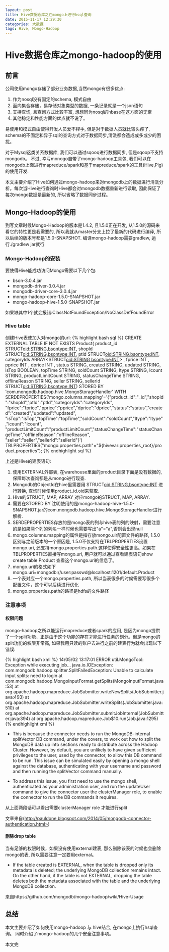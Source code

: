 ```yaml
---
layout: post
title: Hive数据仓库之在mongo上进行hsql查询
date: 2015-11-17 12:29:30
categories: 大数据
tags: Hive, Mongo-Hadoop
---
```

# Hive数据仓库之mongo-hadoop的使用

## 前言
公司使用mongo存储了部分业务数据,当然mongo有很多优点:

1. 作为nosql没有固定的schema, 模式自由
2. 面向集合存储，易存储对象类型的数据, 一条记录就是一个json语句
3. 支持查询, 且查询方式比较丰富, 想想同为nosql的hbase在这方面的无奈
4. 其他稳定和性能方面的优点就不说了。

易使用和模式自由使得开发人员爱不释手, 但是对于数据人员就比较头疼了, schema的不固定和异于sql的查询方式对于数据同步,清洗都会造成或多或少的困扰。

对于Mysql这类关系数据库, 我们可以通过sqooq进行数据同步, 但是sqoop不支持mongodb。 不过, 幸亏monogo自带了mongo-hadoop工具包, 我们可以在mongodb上面进行mapreduce/spark和基于mapreduce/spark的工具(Hive,Pig)的使用开发.

本文主要介绍了Hive如何通过mongo-hadoop来对mongodb上的数据进行清洗分析。每次当Hive进行查询时Hive都会对mongodb数据重新进行读取, 因此保证了每次mongo数据是最新的, 所以省略了数据同步过程。

## Mongo-Hadoop的使用
到写文章时候Mongo-Hadoop的版本是1.4.2, 且1.5.0正在开发, 从1.5.0的源码来看它的特性更是我需要的, 所以我就从master分支上拉了最新的代码进行编译, 所以后续的版本号都是1.5.0-SNAPSHOT. 编译mongo-hadoop需要gradlew, 运行./gradlew jar就行

### Mongo-Hadoop的安装
要使得Hive能成功访问Mongo需要以下几个包:

* bson-3.0.4.jar
* mongodb-driver-3.0.4.jar
* mongodb-driver-core-3.0.4.jar
* mongo-hadoop-core-1.5.0-SNAPSHOT.jar
* mongo-hadoop-hive-1.5.0-SNAPSHOT.jar

如果缺其中1个就会报错:ClassNotFoundException/NoClassDefFoundError

### Hive table
创建Hive表使加入对mongo的url:
{% highlight bash sql %}
CREATE EXTERNAL TABLE IF NOT EXISTS Product(
    product_id STRUCT<oid:STRING,bsontype:INT>,
    shopId STRUCT<oid:STRING,bsontype:INT>,
    ptId STRUCT<oid:STRING,bsontype:INT>,
    categoryIds ARRAY<STRUCT<oid:STRING,bsontype:INT>> ,
    fprice INT ,
    pprice INT ,
    dprice INT ,
    status STRING,
    created STRING,
    updated STRING,
    isTop BOOLEAN,
    topTime STRING,
    soldCount STRING,
    ltype STRING,
    lcount STRING,
    productLimitCount STRING,
    statusChangeTime STRING,
    offlineReason STRING,
    seller STRING,
    sellerId STRUCT<oid:STRING,bsontype:INT>)
STORED BY 'com.mongodb.hadoop.hive.MongoStorageHandler'
WITH SERDEPROPERTIES('mongo.columns.mapping'='{"product_id":"_id","shopId":"shopId","ptId":"ptId","categoryIds":"categoryIds",
    "fprice":"fprice","pprice":"pprice","dprice":"dprice","status":"status","created":"created","updated":"updated",
    "isTop":"isTop","topTime":"topTime","soldCount":"soldCount","ltype":"ltype","lcount":"lcount",
    "productLimitCount":"productLimitCount","statusChangeTime":"statusChangeTime","offlineReason":"offlineReason",
    "seller":"seller","sellerId":"sellerId"}')
TBLPROPERTIES("mongo.properties.path"="${hivevar:properties_root}/product.properties");
{% endhighlight sql %}

上述是Hive的建表语句:

1. 使用EXTERNAL外部表, 在warehouse里面的product目录下面是没有数据的, 保障每次查询都是从mongo进行现查.
2. Mongodb的ObjectId在hive里需要用 STRUCT<oid:STRING,bsontype:INT> 进行转换, 查询时候使用product_id.oid来获取.
3. Hive的STRUCT, MAP, ARRAY 对应mongo的STRUCT, MAP, ARRAY.
4. 需要在STORED BY 注明使用的是mongo-hadoop-hive-1.5.0-SNAPSHOT.jar的com.mongodb.hadoop.hive.MongoStorageHandler进行解析.
5. SERDEPROPERTIES存放的是mongo表的列与hive表的列的映射，需要注意的是如果两个列的列名一样时候也需要写出"a"="a",否则会出现null
6. mongo.columns.mapping的属性是指存放mongo.uir配置文件的路径, 1.5.0区别与之前版本的一个原因是, 1.5.0不仅支持在TBLPROPERTIES设置mongo.uri, 还支持mongo.properties.path.这样使得安全性更高。如果在TBLPROPERTIES直接写mongo.uri, 用户就可以通过查看建表语句show create table Product 查看这个mongo.uri的信息了。
7. mongo.uri的格式如下 mongo.uri=mongodb://user:passwd@localhost:1201/default.Product
8. 一个表对应一个mongo.properties.path, 所以当表很多的时候需要写很多个配置文件，这个可以后续进行优化
9. mongo.properties.path的路径是hdfs的文件路径

### 注意事项

#### 权限问题

mongo-hadoop之所以能运行mapreduce或者spark的应用, 是因为mongo提供了一个split功能，正是由于这个功能的存在才能进行任务的划分。但是mongo的split功能的权限非常高,
如果我用只读的账户去进行之前的建表行为就会出现以下错误:

{% highlight bash xml %}
14/05/02 13:17:01 ERROR util.MongoTool: Exception while executing job...
java.io.IOException: com.mongodb.hadoop.splitter.SplitFailedException: Unable to calculate input splits: need to login
at com.mongodb.hadoop.MongoInputFormat.getSplits(MongoInputFormat.java:53)
at org.apache.hadoop.mapreduce.JobSubmitter.writeNewSplits(JobSubmitter.java:493)
at org.apache.hadoop.mapreduce.JobSubmitter.writeSplits(JobSubmitter.java:510)
at org.apache.hadoop.mapreduce.JobSubmitter.submitJobInternal(JobSubmitter.java:394)
at org.apache.hadoop.mapreduce.Job$10.run(Job.java:1295)
{% endhighlight xml %}

* This is because the connector needs to run the MongoDB-internal splitVector DB command, under the covers, to work out how to split the MongoDB data up into sections ready to distribute across the Hadoop Cluster. However, by default, you are unlikely to have given sufficient privileges to the user, used by the connector, to allow this DB command to be run. This issue can be simulated easily by opening a mongo shell against the database, authenticating with your username and password and then running the splitVector command manually.

* To address this issue, you first need to use the mongo shell, authenticated as your administration user, and run the updateUser command to give the connector user the clusterManager role, to enable the connector to run the DB commands it requires.

从上面两段话可以看出需要clusterManager role 才能进行split

文章来自<MongoDB Connector for Hadoop with Authentication>(http://pauldone.blogspot.com/2014/05/mongodb-connector-authentication.html>)

#### 删除drop table

当有足够的权限时候，如果没有使用external建表, 那么删除该表的时候也会删除mongo的表, 所以需要注意一定要用external。

* If the table created is EXTERNAL, when the table is dropped only its metadata is deleted; the underlying MongoDB collection remains intact. On the other hand, if the table is not EXTERNAL, dropping the table deletes both the metadata associated with the table and the underlying MongoDB collection.

来自https://github.com/mongodb/mongo-hadoop/wiki/Hive-Usage

## 总结

本文主要介绍了如何使用mongo-hadoop 与 hive结合, 在mongo上执行hsql查询。 同时介绍了mongo-hadoop的几个安全注意事项。

本文完
